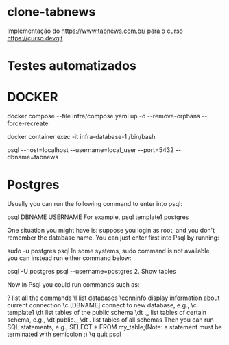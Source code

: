 # clone-tabnews

Implementação do https://www.tabnews.com.br/ para o curso https://curso.devgit

# Testes automatizados

# DOCKER

docker compose --file infra/compose.yaml up -d --remove-orphans --force-recreate

docker container exec -it infra-database-1 /bin/bash

psql --host=localhost --username=local_user --port=5432 --dbname=tabnews

# Postgres

Usually you can run the following command to enter into psql:

psql DBNAME USERNAME
For example, psql template1 postgres

One situation you might have is: suppose you login as root, and you don't remember the database name. You can just enter first into Psql by running:

sudo -u postgres psql
In some systems, sudo command is not available, you can instead run either command below:

psql -U postgres
psql --username=postgres 2. Show tables

Now in Psql you could run commands such as:

\? list all the commands
\l list databases
\conninfo display information about current connection
\c [DBNAME] connect to new database, e.g., \c template1
\dt list tables of the public schema
\dt <schema-name>._ list tables of certain schema, e.g., \dt public._
\dt _._ list tables of all schemas
Then you can run SQL statements, e.g., SELECT \* FROM my_table;(Note: a statement must be terminated with semicolon ;)
\q quit psql
